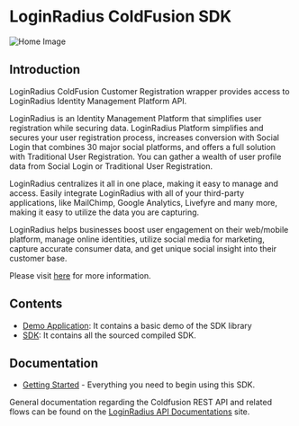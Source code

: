 # LoginRadius ColdFusion SDK


![Home Image](http://docs.lrcontent.com/resources/github/banner-1544x500.png)

## Introduction ##

LoginRadius ColdFusion Customer Registration wrapper provides access to LoginRadius Identity Management Platform API.

LoginRadius is an Identity Management Platform that simplifies user registration while securing data. LoginRadius Platform simplifies and secures your user registration process, increases conversion with Social Login that combines 30 major social platforms, and offers a full solution with Traditional User Registration. You can gather a wealth of user profile data from Social Login or Traditional User Registration. 

LoginRadius centralizes it all in one place, making it easy to manage and access. Easily integrate LoginRadius with all of your third-party applications, like MailChimp, Google Analytics, Livefyre and many more, making it easy to utilize the data you are capturing.

LoginRadius helps businesses boost user engagement on their web/mobile platform, manage online identities, utilize social media for marketing, capture accurate consumer data, and get unique social insight into their customer base.

Please visit [here](http://www.loginradius.com/) for more information.

## Contents ##

* [Demo Application](https://github.com/LoginRadius/coldfusion-sdk/tree/master/demo): It contains a basic demo of the SDK
library
* [SDK](https://github.com/LoginRadius/coldfusion-sdk/tree/master/sdk): It contains all the sourced compiled SDK.


## Documentation

* [Getting Started](http://apidocs.loginradius.com/docs/coldfusion) - Everything you need to begin using this SDK.


General documentation regarding the Coldfusion REST API and related flows can be found on the [LoginRadius API Documentations](http://apidocs.loginradius.com/) site. 
